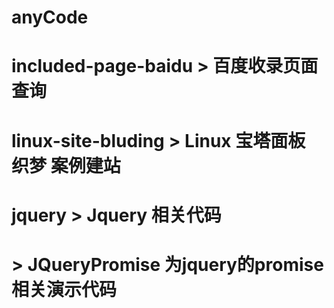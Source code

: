 # anyCode
# included-page-baidu > 百度收录页面查询
# linux-site-bluding  > Linux 宝塔面板 织梦 案例建站
# jquery > Jquery 相关代码
#        > JQueryPromise 为jquery的promise相关演示代码
#